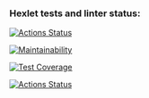 ### Hexlet tests and linter status:
[![Actions Status](https://github.com/KonstKazan/php-project-48/actions/workflows/hexlet-check.yml/badge.svg)](https://github.com/KonstKazan/php-project-48/actions)

[![Maintainability](https://api.codeclimate.com/v1/badges/50337f120b64478dc4a0/maintainability)](https://codeclimate.com/github/KonstKazan/php-project-48/maintainability)

[![Test Coverage](https://api.codeclimate.com/v1/badges/50337f120b64478dc4a0/test_coverage)](https://codeclimate.com/github/KonstKazan/php-project-48/test_coverage)

[![Actions Status](https://github.com/KonstKazan/php-project-48/actions/workflows/workflow.yml/badge.svg)](https://github.com/KonstKazan/php-project-48/actions)